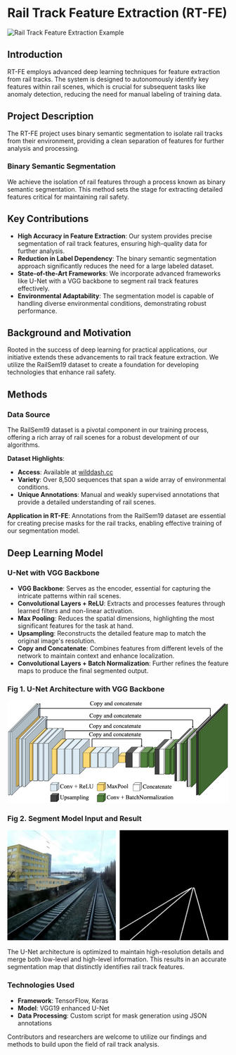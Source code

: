 # Rail Track Feature Extraction (RT-FE)

![Rail Track Feature Extraction Example](URL_TO_YOUR_IMAGE)

## Introduction
RT-FE employs advanced deep learning techniques for feature extraction from rail tracks. The system is designed to autonomously identify key features within rail scenes, which is crucial for subsequent tasks like anomaly detection, reducing the need for manual labeling of training data.

## Project Description

The RT-FE project uses binary semantic segmentation to isolate rail tracks from their environment, providing a clean separation of features for further analysis and processing.

### Binary Semantic Segmentation
We achieve the isolation of rail features through a process known as binary semantic segmentation. This method sets the stage for extracting detailed features critical for maintaining rail safety.

## Key Contributions

- **High Accuracy in Feature Extraction**: Our system provides precise segmentation of rail track features, ensuring high-quality data for further analysis.
- **Reduction in Label Dependency**: The binary semantic segmentation approach significantly reduces the need for a large labeled dataset.
- **State-of-the-Art Frameworks**: We incorporate advanced frameworks like U-Net with a VGG backbone to segment rail track features effectively.
- **Environmental Adaptability**: The segmentation model is capable of handling diverse environmental conditions, demonstrating robust performance.

## Background and Motivation
Rooted in the success of deep learning for practical applications, our initiative extends these advancements to rail track feature extraction. We utilize the RailSem19 dataset to create a foundation for developing technologies that enhance rail safety.

## Methods

### Data Source

The RailSem19 dataset is a pivotal component in our training process, offering a rich array of rail scenes for a robust development of our algorithms.

**Dataset Highlights**:
- **Access**: Available at [wilddash.cc](https://wilddash.cc)
- **Variety**: Over 8,500 sequences that span a wide array of environmental conditions.
- **Unique Annotations**: Manual and weakly supervised annotations that provide a detailed understanding of rail scenes.

**Application in RT-FE**:
Annotations from the RailSem19 dataset are essential for creating precise masks for the rail tracks, enabling effective training of our segmentation model.

## Deep Learning Model

### U-Net with VGG Backbone
- **VGG Backbone**: Serves as the encoder, essential for capturing the intricate patterns within rail scenes.
- **Convolutional Layers + ReLU**: Extracts and processes features through learned filters and non-linear activation.
- **Max Pooling**: Reduces the spatial dimensions, highlighting the most significant features for the task at hand.
- **Upsampling**: Reconstructs the detailed feature map to match the original image's resolution.
- **Copy and Concatenate**: Combines features from different levels of the network to maintain context and enhance localization.
- **Convolutional Layers + Batch Normalization**: Further refines the feature maps to produce the final segmented output.

### Fig 1. U-Net Architecture with VGG Backbone
![U-Net Architecture with VGG Backbone](https://github.com/AnanthaPadmanaban-KrishnaKumar/RT-FE/blob/main/assets/VGG-Unet.png)

### Fig 2. Segment Model Input and Result 
![Segment Model Input and Result](https://github.com/AnanthaPadmanaban-KrishnaKumar/RT-FE/blob/main/assets/segmentmask.png)

The U-Net architecture is optimized to maintain high-resolution details and merge both low-level and high-level information. This results in an accurate segmentation map that distinctly identifies rail track features.

### Technologies Used

- **Framework**: TensorFlow, Keras
- **Model**: VGG19 enhanced U-Net
- **Data Processing**: Custom script for mask generation using JSON annotations

Contributors and researchers are welcome to utilize our findings and methods to build upon the field of rail track analysis.

